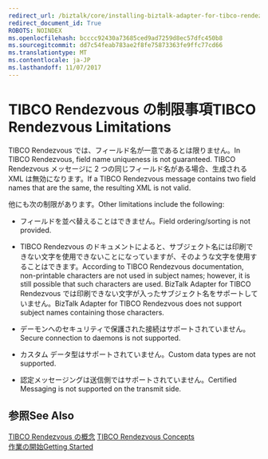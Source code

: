 ```yaml
---
redirect_url: /biztalk/core/installing-biztalk-adapter-for-tibco-rendezvous/
redirect_document_id: True
ROBOTS: NOINDEX
ms.openlocfilehash: bcccc92430a73685ced9ad7259d8ec57dfc450b8
ms.sourcegitcommit: dd7c54feab783ae2f8fe75873363fe9ffc77cd66
ms.translationtype: MT
ms.contentlocale: ja-JP
ms.lasthandoff: 11/07/2017
---
```

# <a name="tibco-rendezvous-limitations"></a><span data-ttu-id="bc502-101">TIBCO Rendezvous の制限事項</span><span class="sxs-lookup"><span data-stu-id="bc502-101">TIBCO Rendezvous Limitations</span></span>
<span data-ttu-id="bc502-102">TIBCO Rendezvous では、フィールド名が一意であるとは限りません。</span><span class="sxs-lookup"><span data-stu-id="bc502-102">In TIBCO Rendezvous, field name uniqueness is not guaranteed.</span></span> <span data-ttu-id="bc502-103">TIBCO Rendezvous メッセージに 2 つの同じフィールド名がある場合、生成される XML は無効になります。</span><span class="sxs-lookup"><span data-stu-id="bc502-103">If a TIBCO Rendezvous message contains two field names that are the same, the resulting XML is not valid.</span></span>  
  
 <span data-ttu-id="bc502-104">他にも次の制限があります。</span><span class="sxs-lookup"><span data-stu-id="bc502-104">Other limitations include the following:</span></span>  
  
-   <span data-ttu-id="bc502-105">フィールドを並べ替えることはできません。</span><span class="sxs-lookup"><span data-stu-id="bc502-105">Field ordering/sorting is not provided.</span></span>  
  
-   <span data-ttu-id="bc502-106">TIBCO Rendezvous のドキュメントによると、サブジェクト名には印刷できない文字を使用できないことになっていますが、そのような文字を使用することはできます。</span><span class="sxs-lookup"><span data-stu-id="bc502-106">According to TIBCO Rendezvous documentation, non-printable characters are not used in subject names; however, it is still possible that such characters are used.</span></span> <span data-ttu-id="bc502-107">BizTalk Adapter for TIBCO Rendezvous では印刷できない文字が入ったサブジェクト名をサポートしていません。</span><span class="sxs-lookup"><span data-stu-id="bc502-107">BizTalk Adapter for TIBCO Rendezvous does not support subject names containing those characters.</span></span>  
  
-   <span data-ttu-id="bc502-108">デーモンへのセキュリティで保護された接続はサポートされていません。</span><span class="sxs-lookup"><span data-stu-id="bc502-108">Secure connection to daemons is not supported.</span></span>  
  
-   <span data-ttu-id="bc502-109">カスタム データ型はサポートされていません。</span><span class="sxs-lookup"><span data-stu-id="bc502-109">Custom data types are not supported.</span></span>  
  
-   <span data-ttu-id="bc502-110">認定メッセージングは送信側ではサポートされていません。</span><span class="sxs-lookup"><span data-stu-id="bc502-110">Certified Messaging is not supported on the transmit side.</span></span>  
  
## <a name="see-also"></a><span data-ttu-id="bc502-111">参照</span><span class="sxs-lookup"><span data-stu-id="bc502-111">See Also</span></span>  
 <span data-ttu-id="bc502-112">[TIBCO Rendezvous の概念](../core/tibco-rendezvous-concepts.md) </span><span class="sxs-lookup"><span data-stu-id="bc502-112">[TIBCO Rendezvous Concepts](../core/tibco-rendezvous-concepts.md) </span></span>  
 [<span data-ttu-id="bc502-113">作業の開始</span><span class="sxs-lookup"><span data-stu-id="bc502-113">Getting Started</span></span>](../core/getting-started-with-biztalk-adapter-for-tibco-rendezvous.md)